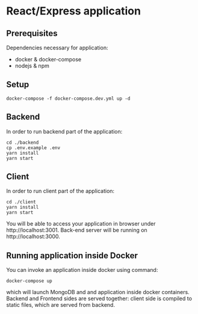 # React/Express application

## Prerequisites

Dependencies necessary for application:
* docker & docker-compose
* nodejs & npm

## Setup

```
docker-compose -f docker-compose.dev.yml up -d
```

## Backend

In order to run backend part of the application:

```
cd ./backend
cp .env.example .env
yarn install
yarn start
```

## Client

In order to run client part of the application:

```
cd ./client
yarn install
yarn start
```

You will be able to access your application in browser under http://localhost:3001.
Back-end server will be running on http://localhost:3000.

## Running application inside Docker

You can invoke an application inside docker using command:

```
docker-compose up
```

which will launch MongoDB and and application inside docker containers.
Backend and Frontend sides are served together: client side is compiled to static files, which are served from backend.

